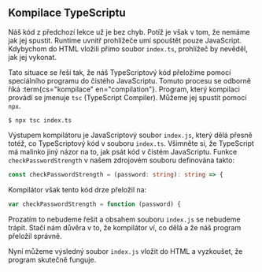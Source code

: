 ## Kompilace TypeScriptu

Náš kód z předchozí lekce už je bez chyb. Potíž je však v tom, že nemáme jak jej spustit. Runtime uvnitř prohlížeče umí spouštět pouze JavaScript. Kdybychom do HTML vložili přímo soubor `index.ts`, prohlížeč by nevěděl, jak jej vykonat.

Tato situace se řeší tak, že náš TypeScriptový kód přeložíme pomocí speciálního programu do čistého JavaScriptu. Tomuto procesu se odborně říká :term{cs="kompilace" en="compilation"}. Program, který kompilaci provádí se jmenuje `tsc` (TypeScript Compiler). Můžeme jej spustit pomocí `npx`.

```
$ npx tsc index.ts
```

Výstupem kompilátoru je JavaScriptový soubor `index.js`, který dělá přesně totéž, co TypeScriptový kód v souboru `index.ts`. Všimněte si, že TypeScript má malinko jiný názor na to, jak psát kód v čistém JavaScriptu. Funkce `checkPasswordStrength` v našem zdrojovém souboru definována takto:

```ts
const checkPasswordStrength = (password: string): string => {
```

Kompilátor však tento kód drze přeložil na:

```js
var checkPasswordStrength = function (password) {
```

Prozatím to nebudeme řešit a obsahem souboru `index.js` se nebudeme trápit. Stačí nám důvěra v to, že kompilátor ví, co dělá a že náš program přeložil správně.

Nyní můžeme výsledný soubor `index.js` vložit do HTML a vyzkoušet, že program skutečně funguje.
